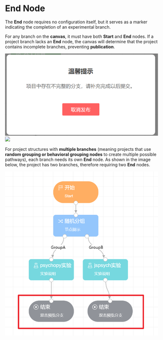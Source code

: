 # End Node <!-- {docsify-ignore-all} -->
The **End** node requires no configuration itself, but it serves as a marker indicating the completion of an experimental branch.

For any branch on the **canvas**, it must have both **Start** and **End** nodes. If a project branch lacks an **End** node, the canvas will determine that the project contains incomplete branches, preventing **publication**.

![](../images/2022/1647583370460-359a7af4-50ec-42d7-b0e0-d9beb6bd4517.png)![](../images/2022/1647583370532-d08533ae-fa05-4d33-b6cb-d8c7e5a888c7.gif)

For project structures with **multiple branches** (meaning projects that use **random grouping or behavioral grouping nodes** to create multiple possible pathways), each branch needs its own **End** node. As shown in the image below, the project has two branches, therefore requiring two **End** nodes.

![](../images/2022/1647583371071-3ae19481-3ea6-4e9d-bbed-5ecfd3d35e2e.png)

